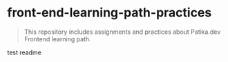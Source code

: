 # front-end-learning-path-practices
> This repository includes assignments and practices about Patika.dev
> Frontend learning path.

test readme 

